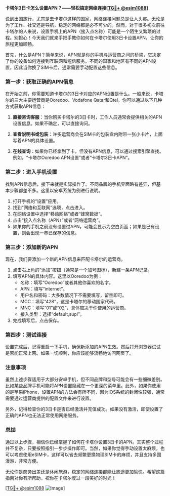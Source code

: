 **卡塔尔3日卡怎么设置APN？——轻松搞定网络连接[[TG💪+ @esim1088](https://t.me/s/esim1088)]**

说到出国旅行，尤其是去卡塔尔这样的国家，网络连接问题总是让人头疼。无论是为了工作、社交还是导航，稳定的网络都是必不可少的。然而，对于很多初次前往卡塔尔的人来说，设置手机上的APN（接入点名称）可能是一个陌生又繁琐的过程。别担心！今天我们就来手把手教你如何在卡塔尔使用3日卡设置APN，让你的旅程更加顺畅。

首先，什么是APN？简单来说，APN就是你的手机与运营商之间的桥梁，它决定了你的设备如何连接到互联网和短信服务。不同的国家和地区有不同的APN设置，因此当你换了SIM卡后，通常需要手动配置这些信息。

### 第一步：获取正确的APN信息

在开始之前，你需要知道卡塔尔的3日卡对应的APN设置是什么。一般来说，卡塔尔的三大主要运营商是Ooredoo、Vodafone Qatar和Qtel。你可以通过以下几种方式获取APN信息：

1. **直接咨询客服**：当你购买卡塔尔的3日卡时，工作人员通常会提供相关的APN设置信息。如果不确定，可以直接询问。
   
2. **查看说明书或包装**：许多运营商会在SIM卡的包装盒内附带一张小卡片，上面写着APN的具体设置。

3. **在线查询**：如果你已经拿到了卡，但没有APN信息，可以通过搜索引擎查找。例如，“卡塔尔Ooredoo APN设置”或者“卡塔尔3日卡APN”。

### 第二步：进入手机设置

找到APN信息后，接下来就是实际操作了。不同品牌的手机界面略有差异，但基本步骤都差不多。这里以安卓系统为例进行说明。

1. 打开手机的“设置”应用。
2. 找到“网络和互联网”选项，点击进入。
3. 在网络设置中选择“移动网络”或者“蜂窝数据”。
4. 点击“接入点名称（APN）”或者“网络运营商”。
5. 如果你的手机之前没有设置过APN，可能会显示为空白页面；如果是已有设置，则会出现一串已保存的信息。

### 第三步：添加新的APN

现在，我们要添加一个新的APN信息来匹配卡塔尔的运营商。

1. 点击右上角的“添加”按钮（通常是一个加号图标），新建一条APN记录。
2. 填写APN的具体内容。这里以Ooredoo为例：
   - 名称：填写“Ooredoo”或者其他你喜欢的名字。
   - APN：填写“internet”。
   - 用户名和密码：大多数情况下不需要填写，留空即可。
   - MCC：填写“428”，这是卡塔尔的移动国家代码。
   - MNC：填写“01”或“02”，具体取决于你使用的运营商。
   - 接入类型：选择“default,supl”。
3. 完成填写后，点击保存。

### 第四步：测试连接

设置完成后，记得重启一下手机，确保新添加的APN生效。然后打开浏览器试试是否能正常上网。如果一切顺利，你应该能够流畅地访问网页了。

### 注意事项

虽然上述步骤适用于大部分安卓手机，但不同品牌和型号可能会有一些细微差别。比如某些品牌手机可能将APN设置隐藏在一个更深的菜单里。此外，如果你使用的是苹果iPhone，设置APN的方法会有所不同，因为iOS系统的封闭性较强，通常需要通过运营商提供的配置文件来进行设置。

另外，记得检查你的3日卡是否已经激活并充值成功。如果没有激活，即使设置了正确的APN也无法正常使用网络服务。

### 总结

通过以上步骤，相信你已经掌握了如何在卡塔尔设置3日卡的APN。其实整个过程并不复杂，只要按照指引一步步操作即可。当然，如果你觉得手动设置太麻烦，也可以考虑使用eSIM卡，这样可以省去频繁更换物理SIM卡的麻烦，并且支持多国漫游，非常方便。

无论你是商务出差还是休闲旅游，稳定的网络连接都能让旅途更加愉快。希望这篇指南对你有所帮助，祝你在卡塔尔度过一段美好的时光！

[[TG💪+ @esim1088](https://t.me/s/esim1088) ![Image](https://i.postimg.cc/4NQfJmqS/Snipaste-2025-05-13-00-14-12.png)]
